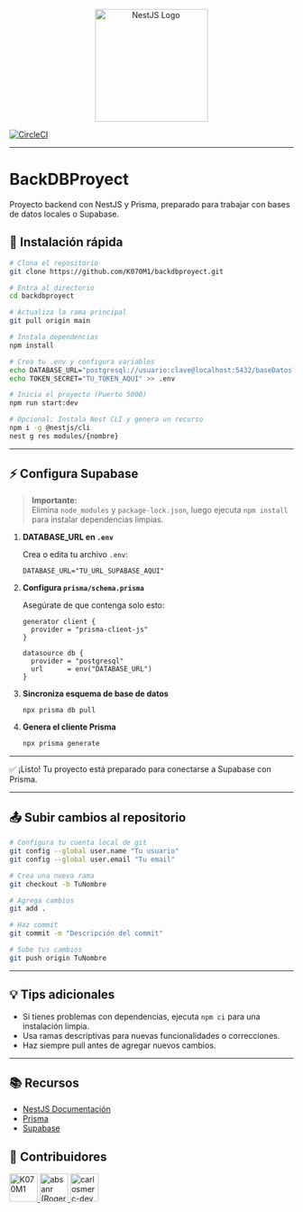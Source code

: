 <p align="center">
  <a href="http://nestjs.com/" target="_blank">
    <img src="https://nestjs.com/img/logo-small.svg" width="200" alt="NestJS Logo" />
  </a>
</p>

[![CircleCI](https://img.shields.io/circleci/build/github/nestjs/nest/master?token=abc123def456)](https://circleci.com/gh/nestjs/nest)

---

# BackDBProyect

Proyecto backend con NestJS y Prisma, preparado para trabajar con bases de datos locales o Supabase.

## 🚀 Instalación rápida

```bash
# Clona el repositorio
git clone https://github.com/K070M1/backdbproyect.git

# Entra al directorio
cd backdbproyect

# Actualiza la rama principal
git pull origin main

# Instala dependencias
npm install

# Crea tu .env y configura variables
echo DATABASE_URL="postgresql://usuario:clave@localhost:5432/baseDatos?schema=public" >> .env
echo TOKEN_SECRET="TU_TOKEN_AQUI" >> .env

# Inicia el proyecto (Puerto 5000)
npm run start:dev

# Opcional: Instala Nest CLI y genera un recurso
npm i -g @nestjs/cli
nest g res modules/{nombre}
```

---

## ⚡ Configura Supabase

> **Importante:**  
> Elimina `node_modules` y `package-lock.json`, luego ejecuta `npm install` para instalar dependencias limpias.

1. **DATABASE_URL en `.env`**

   Crea o edita tu archivo `.env`:

   ```env
   DATABASE_URL="TU_URL_SUPABASE_AQUI"
   ```

2. **Configura `prisma/schema.prisma`**

   Asegúrate de que contenga solo esto:

   ```prisma
   generator client {
     provider = "prisma-client-js"
   }

   datasource db {
     provider = "postgresql"
     url      = env("DATABASE_URL")
   }
   ```

3. **Sincroniza esquema de base de datos**

   ```bash
   npx prisma db pull
   ```

4. **Genera el cliente Prisma**

   ```bash
   npx prisma generate
   ```

---

✅ ¡Listo! Tu proyecto está preparado para conectarse a Supabase con Prisma.

---

## 📤 Subir cambios al repositorio

```bash
# Configura tu cuenta local de git
git config --global user.name "Tu usuario"
git config --global user.email "Tu email"

# Crea una nueva rama
git checkout -b TuNombre

# Agrega cambios
git add .

# Haz commit
git commit -m "Descripción del commit"

# Sube tus cambios
git push origin TuNombre
```

---

## 💡 Tips adicionales

- Si tienes problemas con dependencias, ejecuta `npm ci` para una instalación limpia.
- Usa ramas descriptivas para nuevas funcionalidades o correcciones.
- Haz siempre pull antes de agregar nuevos cambios.

---

## 📚 Recursos

- [NestJS Documentación](https://docs.nestjs.com/)
- [Prisma](https://www.prisma.io/docs/)
- [Supabase](https://supabase.com/docs)

## 👥 Contribuidores

<a href="https://github.com/K070M1">
  <img src="https://avatars.githubusercontent.com/u/100973511?v=4" width="50" alt="K070M1" />
</a>
<a href="https://github.com/absanr">
  <img src="https://avatars.githubusercontent.com/u/88864000?v=4" width="50" alt="absanr (Roger)" />
</a>
<a href="https://github.com/carlosmerc-dev">
  <img src="https://avatars.githubusercontent.com/u/207932039?v=4" width="50" alt="carlosmerc-dev (Carlos)" />
</a>
